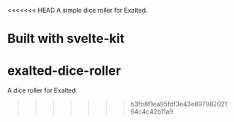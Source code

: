<<<<<<< HEAD
A simple dice roller for Exalted.

Built with svelte-kit
=======
# exalted-dice-roller
A dice roller for Exalted
>>>>>>> b3fb8f1ea95fdf3e43e89798202164c4c42b11a9
